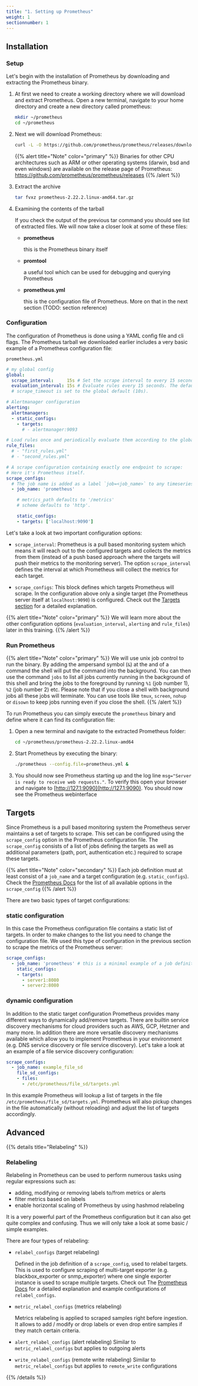 ```yaml
---
title: "1. Setting up Prometheus"
weight: 1
sectionnumber: 1
---
```


## Installation

### Setup

Let's begin with the installation of Prometheus by downloading and extracting the Prometheus binary.

1. At first we need to create a working directory where we will download and extract Prometheus. Open a new terminal, navigate to your home directory and create a new directory called prometheus:

    ```bash
    mkdir ~/prometheus
    cd ~/prometheus
    ```


1. Next we will download Prometheus:

    ```bash
    curl -L -O https://github.com/prometheus/prometheus/releases/download/v2.22.2/prometheus-2.22.2.linux-amd64.tar.gz
    ```

    {{% alert title="Note" color="primary" %}}
Binaries for other CPU architectures such as ARM or other operating systems (darwin, bsd and even windows) are available on the release page of Prometheus: https://github.com/prometheus/prometheus/releases
    {{% /alert %}}

1. Extract the archive

    ```bash
    tar fvxz prometheus-2.22.2.linux-amd64.tar.gz
    ```

1. Examining the contents of the tarball

    If you check the output of the previous tar command you should see list of extracted files. We will now take a closer look at some of these files:

    * **prometheus**

        this is the Prometheus binary itself

    * **promtool**

        a useful tool which can be used for debugging and querying Prometheus

    * **prometheus.yml**

        this is the configuration file of Prometheus. More on that in the next section (TODO: section reference)


### Configuration

The configuration of Prometheus is done using a YAML config file and cli flags. The Prometheus tarball we downloaded earlier includes a very basic example of a Prometheus configuration file:

`prometheus.yml`

```yaml
# my global config
global:
  scrape_interval:     15s # Set the scrape interval to every 15 seconds. Default is every 1 minute.
  evaluation_interval: 15s # Evaluate rules every 15 seconds. The default is every 1 minute.
  # scrape_timeout is set to the global default (10s).

# Alertmanager configuration
alerting:
  alertmanagers:
  - static_configs:
    - targets:
      # - alertmanager:9093

# Load rules once and periodically evaluate them according to the global 'evaluation_interval'.
rule_files:
  # - "first_rules.yml"
  # - "second_rules.yml"

# A scrape configuration containing exactly one endpoint to scrape:
# Here it's Prometheus itself.
scrape_configs:
  # The job name is added as a label `job=<job_name>` to any timeseries scraped from this config.
  - job_name: 'prometheus'

    # metrics_path defaults to '/metrics'
    # scheme defaults to 'http'.

    static_configs:
    - targets: ['localhost:9090']
```

Let's take a look at two important configuration options:

* `scrape_interval`: Prometheus is a pull based monitoring system which means it will reach out to the configured targets and collects the metrics from them (instead of a push based approach where the targets will push their metrics to the monitoring server). The option `scrape_interval` defines the interval at which Prometheus will collect the metrics for each target.

* `scrape_configs`: This block defines which targets Prometheus will scrape. In the configuration above only a single target (the Prometheus server itself at `localhost:9090`) is configured. Check out the [Targets section](targets) for a detailed explanation.

{{% alert title="Note" color="primary" %}}
We will learn more about the other configuration options (`evaluation_interval`, `alerting` and `rule_files`) later in this training.
{{% /alert %}}

### Run Prometheus

{{% alert title="Note" color="primary" %}}
We will use unix job control to run the binary. By adding the ampersand symbol (`&`) at the and of a command the shell will put the command into the background. You can then use the command `jobs` to list all jobs currently running in the background of this shell and bring the jobs to the foreground by running `%1` (job number 1), `%2` (job number 2) etc. Please note that if you close a shell with background jobs all these jobs will terminate.
You can use tools like `tmux`, `screen`, `nohup` or `disown` to keep jobs running even if you close the shell.
{{% /alert %}}

To run Prometheus you can simply execute the `prometheus` binary and define where it can find its configuration file:

1. Open a new terminal and navigate to the extracted Prometheus folder:

    ```bash
    cd ~/prometheus/prometheus-2.22.2.linux-amd64
    ```
1. Start Prometheus by executing the binary:

    ```bash
    ./prometheus --config.file=prometheus.yml &
    ```
1. You should now see Prometheus starting up and the log line `msg="Server is ready to receive web requests."`. To verify this open your browser and navigate to [http://127.1:9090](http://127.1:9090). You should now see the Prometheus webinterface


## Targets

Since Prometheus is a pull based monitoring system the Prometheus server maintains a set of targets to scrape. This set can be configured using the `scrape_config` option in the Prometheus configuration file. The `scrape_config` consists of a list of jobs defining the targets as well as additional parameters (path, port, authentication etc.) required to scrape these targets.

{{% alert title="Note" color="secondary" %}}
Each job definition must at least consist of a `job_name` and a target configuration (e.g. `static_configs`).  Check the [Prometheus Docs](https://prometheus.io/docs/prometheus/latest/configuration/configuration/#scrape_config) for the list of all available options in the `scrape_config`
{{% /alert %}}

There are two basic types of target configurations:

### static configuration

In this case the Prometheus configuration file contains a static list of targets. In order to make changes to the list you need to change the configuration file. We used this type of configuration in the previous section to scrape the metrics of the Prometheus server:

```yaml
scrape_configs:
  - job_name: 'prometheus' # this is a minimal example of a job definition containing the job_name and a target configuration
    static_configs:
    - targets:
      - server1:8080
      - server2:8080
```

### dynamic configuration

In addition to the static target configuration Prometheus provides many different ways to dynamically add/remove targets. There are builtin service discovery mechanisms for cloud providers such as AWS, GCP, Hetzner and many more. In addition there are more versatile discovery mechanisms available which allow you to implement Prometheus in your environment (e.g. DNS service discovery or file service discovery).
Let's take a look at an example of a file service discovery configuration:

```yaml
scrape_configs:
  - job_name: example_file_sd
    file_sd_configs:
    - files:
      - /etc/prometheus/file_sd/targets.yml
```
In this example Prometheus will lookup a list of targets in the file `/etc/prometheus/file_sd/targets.yml`. Prometheus will also pickup changes in the file automatically (without reloading) and adjust the list of targets accordingly.

## Advanced

{{% details title="Relabeling" %}}

### Relabeling

Relabeling in Prometheus can be used to perform numerous tasks using regular expressions such as:

* adding, modifying or removing labels to/from metrics or alerts
* filter metrics based on labels
* enable horizontal scaling of Prometheus by using hashmod relabeling

It is a very powerful part of the Prometheus configuration but it can also get quite complex and confusing. Thus we will only take a look at some basic / simple examples.

There are four types of relabeling:

* `relabel_configs` (target relabeling)

    Defined in the job definition of a `scrape_config`, used to relabel targets. This is used to configure scraping of multi-target exporter (e.g. blackbox_exporter or snmp_exporter) where one single exporter instance is used to scrape multiple targets. Check out The [Prometheus Docs](https://prometheus.io/docs/guides/multi-target-exporter/#querying-multi-target-exporters-with-prometheus) for a detailed explanation and example configurations of  `relabel_configs`.

* `metric_relabel_configs` (metrics relabeling)

    Metrics relabeling is applied to scraped samples right before ingestion. It allows to add / modify or drop labels or even drop entire samples if they match certain criteria.

* `alert_relabel_configs` (alert relabeling)
    Similar to `metric_relabel_configs` but applies to outgoing alerts

* `write_relabel_configs` (remote write relabeling)
    Similar to `metric_relabel_configs` but applies to `remote_write` configurations


{{% /details %}}
